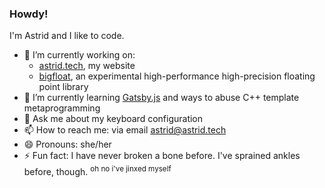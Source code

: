 ### Howdy!

I'm Astrid and I like to code.

- 🔭 I’m currently working on:
  - [astrid.tech](https://astrid.tech), my website
  - [bigfloat](https://github.com/Plenglin/bigfloat), an experimental high-performance high-precision floating point library
- 🌱 I’m currently learning [Gatsby.js](https://www.gatsbyjs.com/) and ways to abuse C++ template metaprogramming
- 💬 Ask me about my keyboard configuration
- 📫 How to reach me: via email [astrid@astrid.tech](mailto:astrid@astrid.tech)
- 😄 Pronouns: she/her
- ⚡ Fun fact: I have never broken a bone before. I've sprained ankles before, though. <sup>oh no i've jinxed myself</sup>
